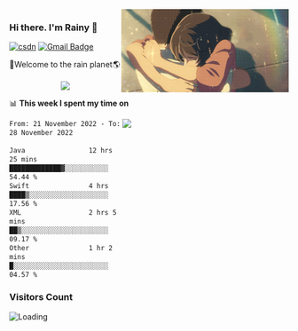 <img  align='right' height="150" src="https://github.com/LikeRainDay/LikeRainDay/blob/master/pic/img_rain_1.gif?raw=true">



### Hi there. I'm Rainy :lemon:

[![csdn](https://img.shields.io/badge/-csdn-c14438?style=flat-square&logo=c&logoColor=white)](https://blog.csdn.net/qq_15807167)
[![Gmail Badge](https://img.shields.io/badge/-gmail-c14438?style=flat-square&logo=Gmail&logoColor=white&link=mailto:houshuai0816@gmail.com)](mailto:houshuai0816@gmail.com)

🚀Welcome to the rain planet🌎

<center>
<img align='center'  src="https://source.unsplash.com/random/1200x600">
</center>

📊 **This week I spent my time on**

<img align='right'   width="300" src="https://github-readme-stats.vercel.app/api?username=LikeRainDay&show_icons=true&title_color=fff&icon_color=79ff97&text_color=9f9f9f&bg_color=151515&count_private=true">

<!--START_SECTION:waka-->

```text
From: 21 November 2022 - To: 28 November 2022

Java                12 hrs 25 mins  █████████████▓░░░░░░░░░░░   54.44 %
Swift               4 hrs           ████▒░░░░░░░░░░░░░░░░░░░░   17.56 %
XML                 2 hrs 5 mins    ██▒░░░░░░░░░░░░░░░░░░░░░░   09.17 %
Other               1 hr 2 mins     █░░░░░░░░░░░░░░░░░░░░░░░░   04.57 %
```

<!--END_SECTION:waka-->

### Visitors Count
<img align="left" src = "https://profile-counter.glitch.me/LikeRainDay/count.svg" alt ="Loading">
